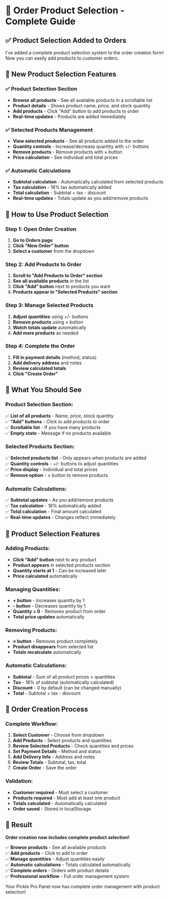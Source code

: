 # 🛒 Order Product Selection - Complete Guide

## ✅ **Product Selection Added to Orders**

I've added a complete product selection system to the order creation form! Now you can easily add products to customer orders.

## 🎯 **New Product Selection Features**

### **✅ Product Selection Section**
- **Browse all products** - See all available products in a scrollable list
- **Product details** - Shows product name, price, and stock quantity
- **Add products** - Click "Add" button to add products to order
- **Real-time updates** - Products are added immediately

### **✅ Selected Products Management**
- **View selected products** - See all products added to the order
- **Quantity controls** - Increase/decrease quantity with +/- buttons
- **Remove products** - Remove products with × button
- **Price calculation** - See individual and total prices

### **✅ Automatic Calculations**
- **Subtotal calculation** - Automatically calculated from selected products
- **Tax calculation** - 18% tax automatically added
- **Total calculation** - Subtotal + tax - discount
- **Real-time updates** - Totals update as you add/remove products

## 🚀 **How to Use Product Selection**

### **Step 1: Open Order Creation**
1. **Go to Orders page**
2. **Click "New Order" button**
3. **Select a customer** from the dropdown

### **Step 2: Add Products to Order**
1. **Scroll to "Add Products to Order" section**
2. **See all available products** in the list
3. **Click "Add" button** next to products you want
4. **Products appear in "Selected Products" section**

### **Step 3: Manage Selected Products**
1. **Adjust quantities** using +/- buttons
2. **Remove products** using × button
3. **Watch totals update** automatically
4. **Add more products** as needed

### **Step 4: Complete the Order**
1. **Fill in payment details** (method, status)
2. **Add delivery address** and notes
3. **Review calculated totals**
4. **Click "Create Order"**

## 🎯 **What You Should See**

### **Product Selection Section:**
✅ **List of all products** - Name, price, stock quantity  
✅ **"Add" buttons** - Click to add products to order  
✅ **Scrollable list** - If you have many products  
✅ **Empty state** - Message if no products available  

### **Selected Products Section:**
✅ **Selected products list** - Only appears when products are added  
✅ **Quantity controls** - +/- buttons to adjust quantities  
✅ **Price display** - Individual and total prices  
✅ **Remove option** - × button to remove products  

### **Automatic Calculations:**
✅ **Subtotal updates** - As you add/remove products  
✅ **Tax calculation** - 18% automatically added  
✅ **Total calculation** - Final amount calculated  
✅ **Real-time updates** - Changes reflect immediately  

## 🔧 **Product Selection Features**

### **Adding Products:**
- **Click "Add" button** next to any product
- **Product appears** in selected products section
- **Quantity starts at 1** - Can be increased later
- **Price calculated** automatically

### **Managing Quantities:**
- **+ button** - Increases quantity by 1
- **- button** - Decreases quantity by 1
- **Quantity = 0** - Removes product from order
- **Total price updates** automatically

### **Removing Products:**
- **× button** - Removes product completely
- **Product disappears** from selected list
- **Totals recalculate** automatically

### **Automatic Calculations:**
- **Subtotal** - Sum of all product prices × quantities
- **Tax** - 18% of subtotal (automatically calculated)
- **Discount** - 0 by default (can be changed manually)
- **Total** - Subtotal + tax - discount

## 🎯 **Order Creation Process**

### **Complete Workflow:**
1. **Select Customer** - Choose from dropdown
2. **Add Products** - Select products and quantities
3. **Review Selected Products** - Check quantities and prices
4. **Set Payment Details** - Method and status
5. **Add Delivery Info** - Address and notes
6. **Review Totals** - Subtotal, tax, total
7. **Create Order** - Save the order

### **Validation:**
- **Customer required** - Must select a customer
- **Products required** - Must add at least one product
- **Totals calculated** - Automatically calculated
- **Order saved** - Stored in localStorage

## 🎉 **Result**

**Order creation now includes complete product selection!**

✅ **Browse products** - See all available products  
✅ **Add products** - Click to add to order  
✅ **Manage quantities** - Adjust quantities easily  
✅ **Automatic calculations** - Totals calculated automatically  
✅ **Complete orders** - Orders with product details  
✅ **Professional workflow** - Full order management system  

Your Pickle Pro Panel now has complete order management with product selection!
